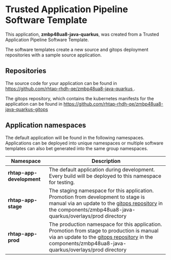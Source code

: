 # Trusted Application Pipeline Software Template

This application, **zmbp48ua8-java-quarkus**, was created from a Trusted Application Pipeline Software Template.

The software templates create a new source and gitops deployment repositories with a sample source application. 

## Repositories

The source code for your application can be found in [https://github.com/rhtap-rhdh-qe/zmbp48ua8-java-quarkus ](https://github.com/rhtap-rhdh-qe/zmbp48ua8-java-quarkus ).
 
The gitops repository, which contains the kubernetes manifests for the application can be found in 
[https://github.com/rhtap-rhdh-qe/zmbp48ua8-java-quarkus-gitops ](https://github.com/rhtap-rhdh-qe/zmbp48ua8-java-quarkus-gitops ) 

## Application namespaces 

The default application will be found in the following namespaces. Applications can be deployed into unique namespaces or multiple software templates can also bet generated into the same group namespaces.  

|  Namespace   |  Description   |  
| -------- | -------- |   
| **rhtap-app-development** | The default application during development. Every build will be deployed to this namespace for testing. | 
| **rhtap-app-stage** | The staging namespace for this application. Promotion from development to stage is manual via an update to the [gitops repository](https://github.com/rhtap-rhdh-qe/zmbp48ua8-java-quarkus-gitops ) in the components/zmbp48ua8-java-quarkus/overlays/prod directory |  
| **rhtap-app-prod** | The production namespace for this application. Promotion from stage to production is manual via an update to the [gitops repository](https://github.com/rhtap-rhdh-qe/zmbp48ua8-java-quarkus-gitops ) in the components/zmbp48ua8-java-quarkus/overlays/prod directory | 